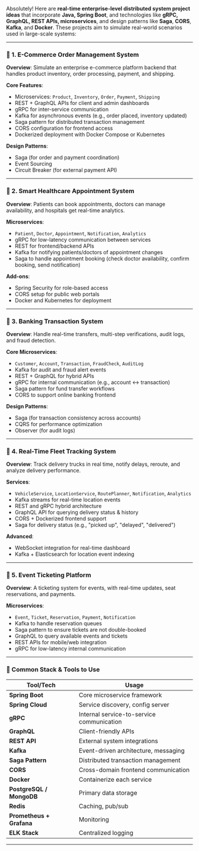 Absolutely! Here are **real-time enterprise-level distributed system project ideas** that incorporate **Java, Spring Boot**, and technologies like **gRPC, GraphQL, REST APIs, microservices**, and design patterns like **Saga**, **CORS**, **Kafka**, and **Docker**. These projects aim to simulate real-world scenarios used in large-scale systems:

---

### 🔧 1. **E-Commerce Order Management System**

**Overview**: Simulate an enterprise e-commerce platform backend that handles product inventory, order processing, payment, and shipping.

**Core Features**:

* Microservices: `Product`, `Inventory`, `Order`, `Payment`, `Shipping`
* REST + GraphQL APIs for client and admin dashboards
* gRPC for inter-service communication
* Kafka for asynchronous events (e.g., order placed, inventory updated)
* Saga pattern for distributed transaction management
* CORS configuration for frontend access
* Dockerized deployment with Docker Compose or Kubernetes

**Design Patterns**:

* Saga (for order and payment coordination)
* Event Sourcing
* Circuit Breaker (for external payment API)

---

### 🏥 2. **Smart Healthcare Appointment System**

**Overview**: Patients can book appointments, doctors can manage availability, and hospitals get real-time analytics.

**Microservices**:

* `Patient`, `Doctor`, `Appointment`, `Notification`, `Analytics`
* gRPC for low-latency communication between services
* REST for frontend/backend APIs
* Kafka for notifying patients/doctors of appointment changes
* Saga to handle appointment booking (check doctor availability, confirm booking, send notification)

**Add-ons**:

* Spring Security for role-based access
* CORS setup for public web portals
* Docker and Kubernetes for deployment

---

### 🏦 3. **Banking Transaction System**

**Overview**: Handle real-time transfers, multi-step verifications, audit logs, and fraud detection.

**Core Microservices**:

* `Customer`, `Account`, `Transaction`, `FraudCheck`, `AuditLog`
* Kafka for audit and fraud alert events
* REST + GraphQL for hybrid APIs
* gRPC for internal communication (e.g., account ↔ transaction)
* Saga pattern for fund transfer workflows
* CORS to support online banking frontend

**Design Patterns**:

* Saga (for transaction consistency across accounts)
* CQRS for performance optimization
* Observer (for audit logs)

---

### 🚛 4. **Real-Time Fleet Tracking System**

**Overview**: Track delivery trucks in real time, notify delays, reroute, and analyze delivery performance.

**Services**:

* `VehicleService`, `LocationService`, `RoutePlanner`, `Notification`, `Analytics`
* Kafka streams for real-time location events
* REST and gRPC hybrid architecture
* GraphQL API for querying delivery status & history
* CORS + Dockerized frontend support
* Saga for delivery status (e.g., "picked up", "delayed", "delivered")

**Advanced**:

* WebSocket integration for real-time dashboard
* Kafka + Elasticsearch for location event indexing

---

### 🎫 5. **Event Ticketing Platform**

**Overview**: A ticketing system for events, with real-time updates, seat reservations, and payments.

**Microservices**:

* `Event`, `Ticket`, `Reservation`, `Payment`, `Notification`
* Kafka to handle reservation queues
* Saga pattern to ensure tickets are not double-booked
* GraphQL to query available events and tickets
* REST APIs for mobile/web integration
* gRPC for low-latency internal communication

---

### 🏢 Common Stack & Tools to Use

| Tool/Tech                | Usage                                     |
| ------------------------ | ----------------------------------------- |
| **Spring Boot**          | Core microservice framework               |
| **Spring Cloud**         | Service discovery, config server          |
| **gRPC**                 | Internal service-to-service communication |
| **GraphQL**              | Client-friendly APIs                      |
| **REST API**             | External system integrations              |
| **Kafka**                | Event-driven architecture, messaging      |
| **Saga Pattern**         | Distributed transaction management        |
| **CORS**                 | Cross-domain frontend communication       |
| **Docker**               | Containerize each service                 |
| **PostgreSQL / MongoDB** | Primary data storage                      |
| **Redis**                | Caching, pub/sub                          |
| **Prometheus + Grafana** | Monitoring                                |
| **ELK Stack**            | Centralized logging                       |

---


